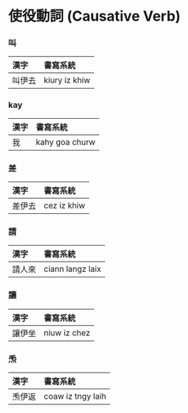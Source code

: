 # 使役動詞 (Causative Verb)

### 叫

| 漢字 | 書寫系統 |
| :--- | :--- |
| 叫伊去 | kiury iz khiw |

### kay

| 漢字 | 書寫系統 |
| :--- | :--- |
| 我 | kahy goa churw |

### 差

| 漢字 | 書寫系統 |
| :--- | :--- |
| 差伊去 | cez iz khiw |

### 請

| 漢字 | 書寫系統 |
| :--- | :--- |
| 請人來 | ciann langz laix |

### 讓

| 漢字 | 書寫系統 |
| :--- | :--- |
| 讓伊坐 | niuw iz chez |

### 𤆬

| 漢字 | 書寫系統 |
| :--- | :--- |
| 𤆬伊返 | coaw iz tngy laih |
